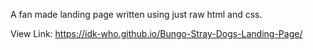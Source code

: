 A fan made landing page written using just raw html and css.

View Link: https://idk-who.github.io/Bungo-Stray-Dogs-Landing-Page/